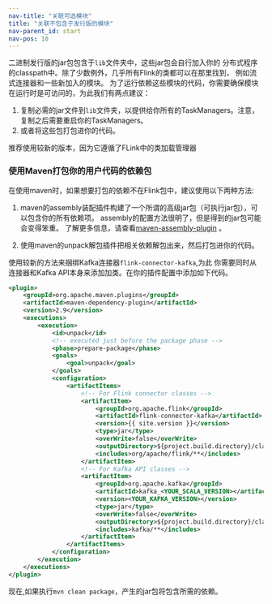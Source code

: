 ```yaml
---
nav-title: "关联可选模块"
title: "关联不包含于发行版的模块"
nav-parent_id: start
nav-pos: 10
---
```

<!--
Licensed to the Apache Software Foundation (ASF) under one
or more contributor license agreements.  See the NOTICE file
distributed with this work for additional information
regarding copyright ownership.  The ASF licenses this file
to you under the Apache License, Version 2.0 (the
"License"); you may not use this file except in compliance
with the License.  You may obtain a copy of the License at

  http://www.apache.org/licenses/LICENSE-2.0

Unless required by applicable law or agreed to in writing,
software distributed under the License is distributed on an
"AS IS" BASIS, WITHOUT WARRANTIES OR CONDITIONS OF ANY
KIND, either express or implied.  See the License for the
specific language governing permissions and limitations
under the License.
-->

二进制发行版的jar包包含于`lib`文件夹中，这些jar包会自行加入你的
分布式程序的classpath中。除了少数例外，几乎所有Flink的类都可以在那里找到，
例如流式连接器和一些新加入的模块。
为了运行依赖这些模块的代码，你需要确保模块在运行时是可访问的，为此我们有两点建议：

1. 复制必需的jar文件到`lib`文件夹，以提供给你所有的TaskManagers。注意，复制之后需要重启你的TaskManagers。
2. 或者将这些包打包进你的代码。

推荐使用较新的版本，因为它遵循了FLink中的类加载管理器

### 使用Maven打包你的用户代码的依赖包

在使用maven时，如果想要打包的依赖不在Flink包中，建议使用以下两种方法:

1. maven的assembly装配插件构建了一个所谓的高级jar包（可执行jar包），可以包含你的所有依赖项。
assembly的配置方法很明了，但是得到的jar包可能会变得笨重。
了解更多信息，请查看[maven-assembly-plugin](http://maven.apache.org/plugins/maven-assembly-plugin/usage.html) 。

2. 使用maven的unpack解包插件把相关依赖解包出来，然后打包进你的代码。

使用较新的方法来捆绑Kafka连接器`flink-connector-kafka`,为此
你需要同时从连接器和Kafka API本身来添加加类。在你的插件配置中添加如下代码。

~~~xml
<plugin>
    <groupId>org.apache.maven.plugins</groupId>
    <artifactId>maven-dependency-plugin</artifactId>
    <version>2.9</version>
    <executions>
        <execution>
            <id>unpack</id>
            <!-- executed just before the package phase -->
            <phase>prepare-package</phase>
            <goals>
                <goal>unpack</goal>
            </goals>
            <configuration>
                <artifactItems>
                    <!-- For Flink connector classes -->
                    <artifactItem>
                        <groupId>org.apache.flink</groupId>
                        <artifactId>flink-connector-kafka</artifactId>
                        <version>{{ site.version }}</version>
                        <type>jar</type>
                        <overWrite>false</overWrite>
                        <outputDirectory>${project.build.directory}/classes</outputDirectory>
                        <includes>org/apache/flink/**</includes>
                    </artifactItem>
                    <!-- For Kafka API classes -->
                    <artifactItem>
                        <groupId>org.apache.kafka</groupId>
                        <artifactId>kafka_<YOUR_SCALA_VERSION></artifactId>
                        <version><YOUR_KAFKA_VERSION></version>
                        <type>jar</type>
                        <overWrite>false</overWrite>
                        <outputDirectory>${project.build.directory}/classes</outputDirectory>
                        <includes>kafka/**</includes>
                    </artifactItem>
                </artifactItems>
            </configuration>
        </execution>
    </executions>
</plugin>
~~~

现在,如果执行`mvn clean package`，产生的jar包将包含所需的依赖。
